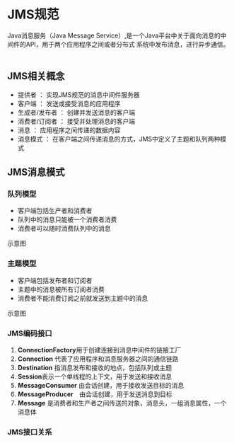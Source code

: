 # JMS规范 
  Java消息服务（Java Message Service）,是一个Java平台中关于面向消息的中间件的API，用于两个应用程序之间或者分布式
    系统中发布消息，进行异步通信。
    
## JMS相关概念
*  提供者 ： 实现JMS规范的消息中间件服务器
* 客户端 ： 发送或接受消息的应用程序
* 生成者/发布者 ： 创建并发送消息的客户端
* 消费者/订阅者 ： 接受并处理消息的客户端
* 消息 ： 应用程序之间传递的数据内容
* 消息模式 ： 在客户端之间传递消息的方式，JMS中定义了主题和队列两种模式

## JMS消息模式

### 队列模型

* 客户端包括生产者和消费者
* 队列中的消息只能被一个消费者消费
* 消费者可以随时消费队列中的消息

示意图 

### 主题模型

* 客户端包括发布者和订阅者
* 主题中的消息被所有订阅者消费
* 消费者不能消费订阅之前就发送到主题中的消息

示意图
   
### JMS编码接口 

1. **ConnectionFactory**用于创建连接到消息中间件的链接工厂
2. **Connection** 代表了应用程序和消息服务器之间的通信链路
3. **Destination** 指消息发布和接收的地点，包括队列或主题
4. **Session**表示一个单线程的上下文，用于发送和接收消息
5. **MessageConsumer** 由会话创建，用于接收发送目标的消息
6. **MessageProducer**　由会话创建，用于发送消息到目标
7. **Message** 是消费者和生产者之间传送的对象，消息头，一组消息属性，一个消息体

### JMS接口关系


